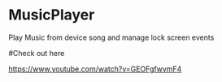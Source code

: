 # MusicPlayer
Play Music from device song and manage lock screen events


#Check out here

https://www.youtube.com/watch?v=GEOFgfwvmF4
